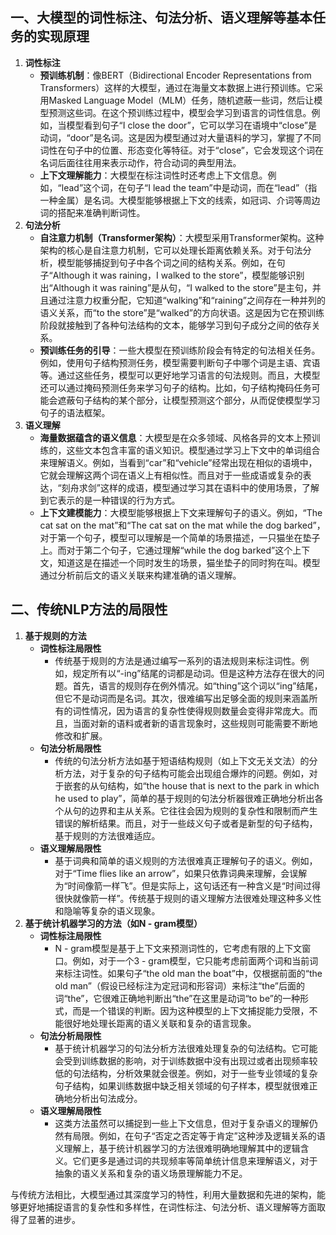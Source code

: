 ## 一、大模型的词性标注、句法分析、语义理解等基本任务的实现原理
1. **词性标注**
   - **预训练机制**：像BERT（Bidirectional Encoder Representations from Transformers）这样的大模型，通过在海量文本数据上进行预训练。它采用Masked Language Model（MLM）任务，随机遮蔽一些词，然后让模型预测这些词。在这个预训练过程中，模型会学习到语言的词性信息。例如，当模型看到句子“I close the door”，它可以学习在语境中“close”是动词，“door”是名词。这是因为模型通过对大量语料的学习，掌握了不同词性在句子中的位置、形态变化等特征。对于“close”，它会发现这个词在名词后面往往用来表示动作，符合动词的典型用法。
   - **上下文理解能力**：大模型在标注词性时还考虑上下文信息。例如，“lead”这个词，在句子“I lead the team”中是动词，而在“lead”（指一种金属）是名词。大模型能够根据上下文的线索，如冠词、介词等周边词的搭配来准确判断词性。
2. **句法分析**
   - **自注意力机制（Transformer架构）**：大模型采用Transformer架构。这种架构的核心是自注意力机制，它可以处理长距离依赖关系。对于句法分析，模型能够捕捉到句子中各个词之间的结构关系。例如，在句子“Although it was raining，I walked to the store”，模型能够识别出“Although it was raining”是从句，“I walked to the store”是主句，并且通过注意力权重分配，它知道“walking”和“raining”之间存在一种并列的语义关系，而“to the store”是“walked”的方向状语。这是因为它在预训练阶段就接触到了各种句法结构的文本，能够学习到句子成分之间的依存关系。
   - **预训练任务的引导**：一些大模型在预训练阶段会有特定的句法相关任务。例如，使用句子结构预测任务，模型需要判断句子中哪个词是主语、宾语等。通过这些任务，模型可以更好地学习语言的句法规则。而且，大模型还可以通过掩码预测任务来学习句子的结构。比如，句子结构掩码任务可能会遮蔽句子结构的某个部分，让模型预测这个部分，从而促使模型学习句子的语法框架。
3. **语义理解**
   - **海量数据蕴含的语义信息**：大模型是在众多领域、风格各异的文本上预训练的，这些文本包含丰富的语义知识。模型通过学习上下文中的单词组合来理解语义。例如，当看到“car”和“vehicle”经常出现在相似的语境中，它就会理解这两个词在语义上有相似性。而且对于一些成语或复杂的表达，“刻舟求剑”这样的成语，模型通过学习其在语料中的使用场景，了解到它表示的是一种错误的行为方式。
   - **上下文建模能力**：大模型能够根据上下文来理解句子的语义。例如，“The cat sat on the mat”和“The cat sat on the mat while the dog barked”，对于第一个句子，模型可以理解是一个简单的场景描述，一只猫坐在垫子上。而对于第二个句子，它通过理解“while the dog barked”这个上下文，知道这是在描述一个同时发生的场景，猫坐垫子的同时狗在叫。模型通过分析前后文的语义关联来构建准确的语义理解。

## 二、传统NLP方法的局限性
1. **基于规则的方法**
   - **词性标注局限性**
     - 传统基于规则的方法是通过编写一系列的语法规则来标注词性。例如，规定所有以“-ing”结尾的词都是动词。但是这种方法存在很大的问题。首先，语言的规则存在例外情况。如“thing”这个词以“ing”结尾，但它不是动词而是名词。其次，很难编写出足够全面的规则来涵盖所有的词性情况，因为语言的复杂性使得规则数量会变得非常庞大。而且，当面对新的语料或者新的语言现象时，这些规则可能需要不断地修改和扩展。
   - **句法分析局限性**
     - 传统的句法分析方法如基于短语结构规则（如上下文无关文法）的分析方法，对于复杂的句子结构可能会出现组合爆炸的问题。例如，对于嵌套的从句结构，如“the house that is next to the park in which he used to play”，简单的基于规则的句法分析器很难正确地分析出各个从句的边界和主从关系。它往往会因为规则的复杂性和限制而产生错误的解析结果。而且，对于一些歧义句子或者是新型的句子结构，基于规则的方法很难适应。
   - **语义理解局限性**
     - 基于词典和简单的语义规则的方法很难真正理解句子的语义。例如，对于“Time flies like an arrow”，如果只依靠词典来理解，会误解为“时间像箭一样飞”。但是实际上，这句话还有一种含义是“时间过得很快就像箭一样”。传统基于规则的语义理解方法很难处理这种多义性和隐喻等复杂的语义现象。
2. **基于统计机器学习的方法（如N - gram模型）**
   - **词性标注局限性**
     - N - gram模型是基于上下文来预测词性的，它考虑有限的上下文窗口。例如，对于一个3 - gram模型，它只能考虑前面两个词和当前词来标注词性。如果句子“the old man the boat”中，仅根据前面的“the old man”（假设已经标注为定冠词和形容词）来标注“the”后面的词“the”，它很难正确地判断出“the”在这里是动词“to be”的一种形式，而是一个错误的判断。因为这种模型的上下文捕捉能力受限，不能很好地处理长距离的语义关联和复杂的语言现象。
   - **句法分析局限性**
     - 基于统计机器学习的句法分析方法很难处理复杂的句法结构。它可能会受到训练数据的影响，对于训练数据中没有出现过或者出现频率较低的句法结构，分析效果就会很差。例如，对于一些专业领域的复杂句子结构，如果训练数据中缺乏相关领域的句子样本，模型就很难正确地分析出句法成分。
   - **语义理解局限性**
     - 这类方法虽然可以捕捉到一些上下文信息，但对于复杂语义的理解仍然有局限。例如，在句子“否定之否定等于肯定”这种涉及逻辑关系的语义理解上，基于统计机器学习的方法很难明确地理解其中的逻辑含义。它们更多是通过词的共现频率等简单统计信息来理解语义，对于抽象的语义关系和复杂的语义场景理解能力不足。

与传统方法相比，大模型通过其深度学习的特性，利用大量数据和先进的架构，能够更好地捕捉语言的复杂性和多样性，在词性标注、句法分析、语义理解等方面取得了显著的进步。